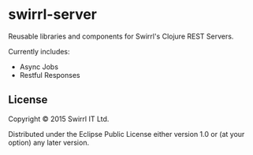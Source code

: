 # swirrl-server

Reusable libraries and components for Swirrl's Clojure REST Servers.

Currently includes:

- Async Jobs
- Restful Responses

## License

Copyright © 2015 Swirrl IT Ltd.

Distributed under the Eclipse Public License either version 1.0 or (at
your option) any later version.

